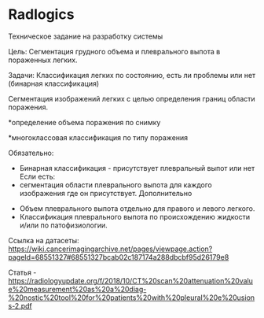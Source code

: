 # Radlogics

Техническое задание
на разработку системы 

Цель:
Сегментация грудного объема и плеврального выпота в пораженных легких.

Задачи:
Классификация легких по состоянию, есть ли проблемы или нет (бинарная классификация)

Сегментация изображений легких с целью определения границ области поражения.

*определение объема поражения по снимку

*многоклассовая классификация по типу поражения   

Обязательно:
- Бинарная классификация - присутствует плевральный выпот или нет
Если есть:
- сегментация области плеврального выпота для каждого изображения где он присутствует.
Дополнительно
* Объем плеврального выпота отдельно для правого и левого легкого.
* Классификация плеврального выпота по происхождению жидкости и/или по патофизиологии.

Ссылка на датасеты: 
 https://wiki.cancerimagingarchive.net/pages/viewpage.action?pageId=68551327#68551327bcab02c187174a288dbcbf95d26179e8
 
 Статья - https://radiologyupdate.org/f/2018/10/CT%20scan%20attenuation%20value%20measurement%20as%20a%20diag-%20nostic%20tool%20for%20patients%20with%20pleural%20e%20usions-2.pdf
 
 
